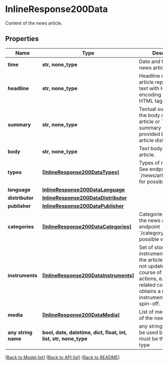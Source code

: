 # InlineResponse200Data

Content of the news article.

## Properties
Name | Type | Description | Notes
------------ | ------------- | ------------- | -------------
**time** | **str, none_type** | Date and time of the news article. | [optional] 
**headline** | **str, none_type** | Headline of the news article represented as text with HTML entity encoding but without HTML tags. | [optional] 
**summary** | **str, none_type** | Textual summary of the body of the news article or &#x60;null&#x60; if no summary was provided by the news article distributor. | [optional] 
**body** | **str, none_type** | Text body of the news article. | [optional] 
**types** | [**[InlineResponse200DataTypes]**](InlineResponse200DataTypes.md) | Types of news article. See endpoint &#x60;/news/article/type/list&#x60; for possible values. | [optional] 
**language** | [**InlineResponse200DataLanguage**](InlineResponse200DataLanguage.md) |  | [optional] 
**distributor** | [**InlineResponse200DataDistributor**](InlineResponse200DataDistributor.md) |  | [optional] 
**publisher** | [**InlineResponse200DataPublisher**](InlineResponse200DataPublisher.md) |  | [optional] 
**categories** | [**[InlineResponse200DataCategories]**](InlineResponse200DataCategories.md) | Categories related to the news article. See endpoint &#x60;/category/list&#x60; for possible values. | [optional] 
**instruments** | [**[InlineResponse200DataInstruments]**](InlineResponse200DataInstruments.md) | Set of stock instruments related to the article. The set is not updated in the course of corporate actions, e.g. when the related company obtains a new instrument after a spin-off. | [optional] 
**media** | [**[InlineResponse200DataMedia]**](InlineResponse200DataMedia.md) | List of media elements of the news article. | [optional] 
**any string name** | **bool, date, datetime, dict, float, int, list, str, none_type** | any string name can be used but the value must be the correct type | [optional]

[[Back to Model list]](../README.md#documentation-for-models) [[Back to API list]](../README.md#documentation-for-api-endpoints) [[Back to README]](../README.md)


